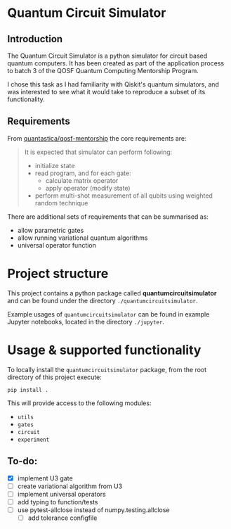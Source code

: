 # Quantum Circuit Simulator

## Introduction

The Quantum Circuit Simulator  is a python simulator for circuit based quantum computers.
It has been created as part of the application process to batch 3 of the QOSF Quantum Computing Mentorship Program.

I chose this task as I had familiarity with Qiskit's quantum simulators, and was interested to see what it would take to reproduce a subset of its functionality.

## Requirements

From [quantastica/qosf-mentorship](https://github.com/quantastica/qosf-mentorship/blob/master/qosf-simulator-task.ipynb) the core requirements are:

>It is expected that simulator can perform following:
> * initialize state
> * read program, and for each gate:
>   * calculate matrix operator
>   * apply operator (modify state)
> * perform multi-shot measurement of all qubits using weighted random technique

There are additional sets of requirements that can be summarised as:
* allow parametric gates 
* allow running variational quantum algorithms
* universal operator function

# Project structure

This project contains a python package called **quantumcircuitsimulator** and can be found under the directory `./quantumcircuitsimulator`.

Example usages of `quantumcircuitsimulator` can be found in example Jupyter notebooks, located in the directory `./jupyter`.

# Usage & supported functionality

To locally install the `quantumcircuitsimulator` package, from the root directory of this project execute:
```
pip install .
```

This will provide access to the following modules:
* `utils`
* `gates`
* `circuit`
* `experiment`


## To-do:

- [x] implement U3 gate
- [ ] create variational algorithm from U3
- [ ] implement universal operators
- [ ] add typing to function/tests
- [ ] use pytest-allclose instead of numpy.testing.allclose
  - [ ] add tolerance configfile
